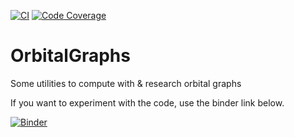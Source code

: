 [![CI](https://github.com/gap-packages/OrbitalGraphs/workflows/CI/badge.svg)](https://github.com/gap-packages/OrbitalGraphs/actions?query=workflow%3ACI+branch%3Amaster)
[![Code Coverage](https://codecov.io/github/gap-packages/OrbitalGraphs/coverage.svg?branch=master&token=)](https://codecov.io/gh/gap-packages/OrbitalGraphs)

# OrbitalGraphs

Some utilities to compute with & research orbital graphs

If you want to experiment with the code, use the binder link below.



[![Binder](https://mybinder.org/badge.svg)](https://mybinder.org/v2/gh/gap-packages/OrbitalGraphs/master)

